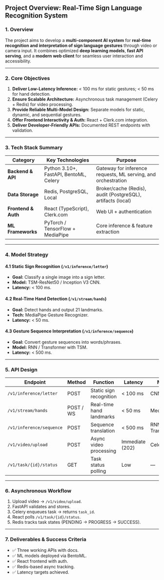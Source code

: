 ## Project Overview: Real-Time Sign Language Recognition System

### 1. Overview

The project aims to develop a **multi-component AI system** for **real-time recognition and interpretation of sign language gestures** through video or camera input. It combines optimized **deep learning models**, **fast API serving**, and a **modern web client** for seamless user interaction and accessibility.

---

### 2. Core Objectives

1. **Deliver Low-Latency Inference:** < 100 ms for static gestures; < 50 ms for hand detection.
2. **Ensure Scalable Architecture:** Asynchronous task management (Celery + Redis) for video processing.
3. **Provide Reliable Multi-Model Design:** Separate models for static, dynamic, and sequential gestures.
4. **Offer Frontend Interactivity & Auth:** React + Clerk.com integration.
5. **Deliver Developer-Friendly APIs:** Documented REST endpoints with validation.

---

### 3. Tech Stack Summary

| **Category**        | **Key Technologies**                   | **Purpose**                                                   |
| ------------------- | -------------------------------------- | ------------------------------------------------------------- |
| **Backend & API**   | Python 3.10+, FastAPI, BentoML, Celery | Gateway for inference requests, ML serving, and orchestration |
| **Data Storage**    | Redis, PostgreSQL, Local               | Broker/cache (Redis), audit (PostgreSQL), artifacts (local)   |
| **Frontend & Auth** | React (TypeScript), Clerk.com          | Web UI + authentication                                       |
| **ML Frameworks**   | PyTorch / TensorFlow + MediaPipe       | Core inference & feature extraction                           |

---

### 4. Model Strategy

#### 4.1 Static Sign Recognition (`/v1/inference/letter`)

* **Goal:** Classify a single image into a sign letter.
* **Model:** TSM-ResNet50 / Inception V3 CNN.
* **Latency:** < 100 ms.

#### 4.2 Real-Time Hand Detection (`/v1/stream/hands`)

* **Goal:** Detect hands and output 21 landmarks.
* **Tech:** MediaPipe Gesture Recognizer.
* **Latency:** < 50 ms.

#### 4.3 Gesture Sequence Interpretation (`/v1/inference/sequence`)

* **Goal:** Convert gesture sequences into words/phrases.
* **Model:** RNN / Transformer with TSM.
* **Latency:** < 500 ms.

---

### 5. API Design

| **Endpoint**             | **Method** | **Function**             | **Latency**     | **Model**         | **Service** |
| ------------------------ | ---------- | ------------------------ | --------------- | ----------------- | ----------- |
| `/v1/inference/letter`   | POST       | Static sign recognition  | < 100 ms        | CNN               | BentoML     |
| `/v1/stream/hands`       | POST / WS  | Real-time hand landmarks | < 50 ms         | MediaPipe         | BentoML     |
| `/v1/inference/sequence` | POST       | Sequence translation     | < 500 ms        | RNN / Transformer | BentoML     |
| `/v1/video/upload`       | POST       | Async video processing   | Immediate (202) | Celery            | FastAPI     |
| `/v1/task/{id}/status`   | GET        | Task status polling      | Low             | —                 | FastAPI     |

---

### 6. Asynchronous Workflow

1. Upload video → `/v1/video/upload`.
2. FastAPI validates and stores.
3. Celery enqueues task → returns `task_id`.
4. React polls `/v1/task/{id}/status`.
5. Redis tracks task states (PENDING → PROGRESS → SUCCESS).

---

### 7. Deliverables & Success Criteria

* ✅ Three working APIs with docs.
* ✅ ML models deployed via BentoML.
* ✅ React frontend with auth.
* ✅ Redis-based async tracking.
* ✅ Latency targets achieved.
